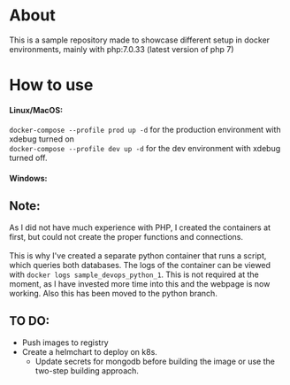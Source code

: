 # About

This is a sample repository made to showcase different setup in docker environments, mainly with php:7.0.33 (latest version of php 7)

# How to use 

#### Linux/MacOS: 

`docker-compose --profile prod up -d` for the production environment with xdebug turned on <br>
`docker-compose --profile dev up -d` for the dev environment with xdebug turned off. <br>
#### Windows:

## Note:
As I did not have much experience with PHP, I created the containers at first, but could not create the proper functions and connections.  <br><br>
This is why I've created a separate python container that runs a script, which queries both databases. The logs of the container can be viewed with `docker logs sample_devops_python_1`. This is not required at the moment, as I have invested more time into this and the webpage is now working. Also this has been moved to the python branch. 


## TO DO:

- Push images to registry
- Create a helmchart to deploy on k8s. 
  - Update secrets for mongodb before building the image or use the two-step building approach. 

